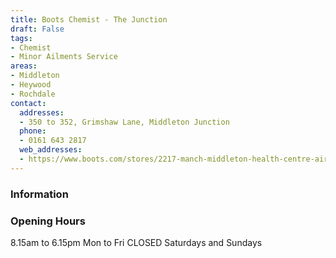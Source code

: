 ```yaml
---
title: Boots Chemist - The Junction
draft: False
tags:
- Chemist
- Minor Ailments Service
areas:
- Middleton
- Heywood
- Rochdale
contact:
  addresses:
  - 350 to 352, Grimshaw Lane, Middleton Junction
  phone:
  - 0161 643 2817
  web_addresses:
  - https://www.boots.com/stores/2217-manch-middleton-health-centre-airport-m24-2au
---
```


### Information



### Opening Hours
8.15am to 6.15pm Mon to Fri
CLOSED Saturdays and Sundays